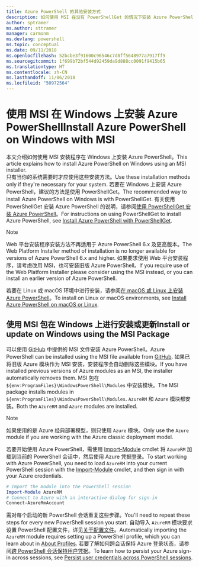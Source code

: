 ```yaml
---
title: Azure PowerShell 的其他安装方式
description: 如何使用 MSI 在没有 PowerShellGet 的情况下安装 Azure PowerShell
author: sptramer
ms.author: sttramer
manager: carmonm
ms.devlang: powershell
ms.topic: conceptual
ms.date: 09/11/2018
ms.openlocfilehash: 52bcbe3f91600c96546c7d8ff5648977a7917ff9
ms.sourcegitcommit: 1f699b72bf544d92459da9d888cc0091f9415b65
ms.translationtype: HT
ms.contentlocale: zh-CN
ms.lasthandoff: 11/06/2018
ms.locfileid: "50972564"
---
```

# <a name="install-azure-powershell-on-windows-with-msi"></a><span data-ttu-id="9c14d-103">使用 MSI 在 Windows 上安装 Azure PowerShell</span><span class="sxs-lookup"><span data-stu-id="9c14d-103">Install Azure PowerShell on Windows with MSI</span></span>

<span data-ttu-id="9c14d-104">本文介绍如何使用 MSI 安装程序在 Windows 上安装 Azure PowerShell。</span><span class="sxs-lookup"><span data-stu-id="9c14d-104">This article explains how to install Azure PowerShell on Windows using an MSI installer.</span></span>  
<span data-ttu-id="9c14d-105">只有当你的系统需要时才应使用这些安装方法。</span><span class="sxs-lookup"><span data-stu-id="9c14d-105">Use these installation methods only if they're necessary for your system.</span></span> <span data-ttu-id="9c14d-106">若要在 Windows 上安装 Azure PowerShell，建议的方法是使用 PowerShellGet。</span><span class="sxs-lookup"><span data-stu-id="9c14d-106">The recommended way to install Azure PowerShell on Windows is with PowerShellGet.</span></span> <span data-ttu-id="9c14d-107">有关使用 PowerShellGet 安装 Azure PowerShell 的说明，请参阅[使用 PowerShellGet 安装 Azure PowerShell](install-azurerm-ps.md)。</span><span class="sxs-lookup"><span data-stu-id="9c14d-107">For instructions on using PowerShellGet to install Azure PowerShell, see [Install Azure PowerShell with PowerShellGet](install-azurerm-ps.md).</span></span>

> [!NOTE]
> <span data-ttu-id="9c14d-108">Web 平台安装程序安装方法不再适用于 Azure PowerShell 6.x 及更高版本。</span><span class="sxs-lookup"><span data-stu-id="9c14d-108">The Web Platform Installer method of installation is no longer available for versions of Azure PowerShell 6.x and higher.</span></span> <span data-ttu-id="9c14d-109">如果要求使用 Web 平台安装程序，请考虑改用 MSI，也可安装旧版 Azure PowerShell。</span><span class="sxs-lookup"><span data-stu-id="9c14d-109">If you require use of the Web Platform Installer please consider using the MSI instead, or you can install an earlier version of Azure PowerShell.</span></span>

<span data-ttu-id="9c14d-110">若要在 Linux 或 macOS 环境中进行安装，请参阅[在 macOS 或 Linux 上安装 Azure PowerShell](install-azurermps-maclinux.md)。</span><span class="sxs-lookup"><span data-stu-id="9c14d-110">To install on Linux or macOS environments, see [Install Azure PowerShell on macOS or Linux](install-azurermps-maclinux.md).</span></span>

## <a name="install-or-update-on-windows-using-the-msi-package"></a><span data-ttu-id="9c14d-111">使用 MSI 包在 Windows 上进行安装或更新</span><span class="sxs-lookup"><span data-stu-id="9c14d-111">Install or update on Windows using the MSI Package</span></span>

<span data-ttu-id="9c14d-112">可以使用 [GitHub](https://github.com/Azure/azure-powershell/releases/latest) 中提供的 MSI 文件安装 Azure PowerShell。</span><span class="sxs-lookup"><span data-stu-id="9c14d-112">Azure PowerShell can be installed using the MSI file available from [GitHub](https://github.com/Azure/azure-powershell/releases/latest).</span></span> <span data-ttu-id="9c14d-113">如果已将旧版 Azure 模块作为 MSI 安装，安装程序会自动删除这些模块。</span><span class="sxs-lookup"><span data-stu-id="9c14d-113">If you have installed previous versions of Azure modules as an MSI, the installer automatically removes them.</span></span> <span data-ttu-id="9c14d-114">MSI 包在 `${env:ProgramFiles}\WindowsPowerShell\Modules` 中安装模块。</span><span class="sxs-lookup"><span data-stu-id="9c14d-114">The MSI package installs modules in `${env:ProgramFiles}\WindowsPowerShell\Modules`.</span></span> <span data-ttu-id="9c14d-115">`AzureRM` 和 `Azure` 模块都安装。</span><span class="sxs-lookup"><span data-stu-id="9c14d-115">Both the `AzureRM` and `Azure` modules are installed.</span></span>

> [!NOTE]
> <span data-ttu-id="9c14d-116">如果使用的是 Azure 经典部署模型，则只使用 `Azure` 模块。</span><span class="sxs-lookup"><span data-stu-id="9c14d-116">Only use the `Azure` module if you are working with the Azure classic deployment model.</span></span>

<span data-ttu-id="9c14d-117">若要开始使用 Azure PowerShell，需使用 [Import-Module](/powershell/module/Microsoft.PowerShell.Core/Import-Module) cmdlet 将 `AzureRM` 加载到当前的 PowerShell 会话中，然后使用 Azure 凭据登录。</span><span class="sxs-lookup"><span data-stu-id="9c14d-117">To start working with Azure PowerShell, you need to load `AzureRM` into your current PowerShell session with the [Import-Module](/powershell/module/Microsoft.PowerShell.Core/Import-Module) cmdlet, and then sign in with your Azure credentials.</span></span>

```powershell
# Import the module into the PowerShell session
Import-Module AzureRM
# Connect to Azure with an interactive dialog for sign-in
Connect-AzureRmAccount
```

<span data-ttu-id="9c14d-118">需对每个启动的新 PowerShell 会话重复这些步骤。</span><span class="sxs-lookup"><span data-stu-id="9c14d-118">You'll need to repeat these steps for every new PowerShell session you start.</span></span> <span data-ttu-id="9c14d-119">自动导入 `AzureRM` 模块要求设置 PowerShell 配置文件，详见[关于配置文件](/powershell/module/microsoft.powershell.core/about/about_profiles)。</span><span class="sxs-lookup"><span data-stu-id="9c14d-119">Automatically importing the `AzureRM` module requires setting up a PowerShell profile, which you can learn about in [About Profiles](/powershell/module/microsoft.powershell.core/about/about_profiles).</span></span>
<span data-ttu-id="9c14d-120">若要了解如何跨会话保持 Azure 登录状态，请参阅[跨 PowerShell 会话保持用户凭据](context-persistence.md)。</span><span class="sxs-lookup"><span data-stu-id="9c14d-120">To learn how to persist your Azure sign-in across sessions, see [Persist user credentials across PowerShell sessions](context-persistence.md).</span></span>
